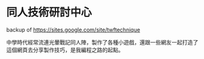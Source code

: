 # 同人技術研討中心

backup of https://sites.google.com/site/twftechnique

中學時代經常流連光暈戰記同人陣，製作了各種小遊戲，還跟一些網友一起打造了這個網頁去分享製作技巧，是我編程之路的起點。
